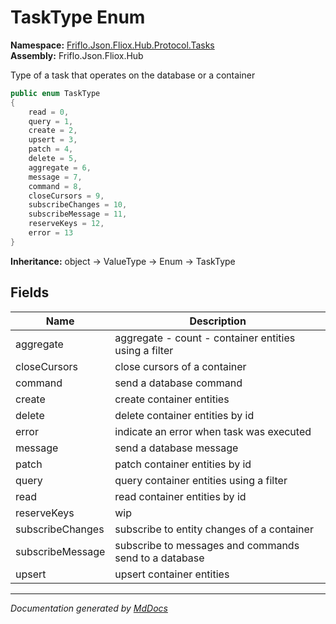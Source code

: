 ﻿<!--  
  <auto-generated>   
    The contents of this file were generated by a tool.  
    Changes to this file may be list if the file is regenerated  
  </auto-generated>   
-->

# TaskType Enum

**Namespace:** [Friflo.Json.Fliox.Hub.Protocol.Tasks](../index.md)  
**Assembly:** Friflo.Json.Fliox.Hub

Type of a task that operates on the database or a container

```csharp
public enum TaskType
{
    read = 0,
    query = 1,
    create = 2,
    upsert = 3,
    patch = 4,
    delete = 5,
    aggregate = 6,
    message = 7,
    command = 8,
    closeCursors = 9,
    subscribeChanges = 10,
    subscribeMessage = 11,
    reserveKeys = 12,
    error = 13
}
```

**Inheritance:** object → ValueType → Enum → TaskType

## Fields

| Name             | Description                                             |
| ---------------- | ------------------------------------------------------- |
| aggregate        | aggregate \- count \- container entities using a filter |
| closeCursors     | close cursors of a container                            |
| command          | send a database command                                 |
| create           | create container entities                               |
| delete           | delete container entities by id                         |
| error            | indicate an error when task was executed                |
| message          | send a database message                                 |
| patch            | patch container entities by id                          |
| query            | query container entities using a filter                 |
| read             | read container entities by id                           |
| reserveKeys      | wip                                                     |
| subscribeChanges | subscribe to entity changes of a container              |
| subscribeMessage | subscribe to messages and commands send to a database   |
| upsert           | upsert container entities                               |

___

*Documentation generated by [MdDocs](https://github.com/ap0llo/mddocs)*
